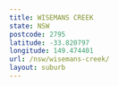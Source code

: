 ```yaml
---
title: WISEMANS CREEK
state: NSW
postcode: 2795
latitude: -33.820797
longitude: 149.474401
url: /nsw/wisemans-creek/
layout: suburb
---
```

